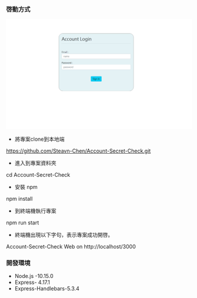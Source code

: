 ### 啓動方式

![image](https://github.com/Steavn-Chen/Account-Secret-Check/blob/master/%E6%93%B7%E5%8F%962-3A10.PNG)
 
- 將專案clone到本地端

https://github.com/Steavn-Chen/Account-Secret-Check.git

- 進入到專案資料夾

cd Account-Secret-Check

- 安裝 npm

npm install

- 到終端機執行專案

npm run start

- 終端機出現以下字句，表示專案成功開啓。

Account-Secret-Check Web on http://localhost/3000


### 開發環境

- Node.js -10.15.0
- Express- 4.17.1
- Express-Handlebars-5.3.4
